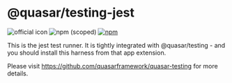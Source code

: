 # @quasar/testing-jest

![official icon](https://img.shields.io/badge/Quasar%201.0-Official%20UI%20App%20Extension-blue.svg)
![npm (scoped)](https://img.shields.io/npm/v/@quasar/quasar-app-extension-testing-unit-jest.svg)
[![npm](https://img.shields.io/npm/dt/@quasar/quasar-app-extension-testing-unit-jest.svg)](https://www.npmjs.com/package/@quasar/quasar-app-extension-testing-unit-jest)

This is the jest test runner. It is tightly integrated with @quasar/testing - and you should install this harness from that app extension. 


Please visit https://github.com/quasarframework/quasar-testing for more details.
